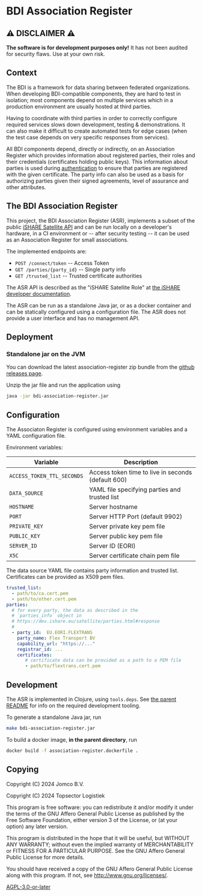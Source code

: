<!--
SPDX-FileCopyrightText: 2024 Jomco B.V.
SPDX-FileCopyrightText: 2024 Topsector Logistiek
SPDX-FileContributor: Joost Diepenmaat <joost@jomco.nl>
SPDX-FileContributor: Remco van 't Veer <remco@jomco.nl>

SPDX-License-Identifier: AGPL-3.0-or-later
-->

# BDI Association Register

## ⚠ DISCLAIMER ⚠

**The software is for development purposes only!**  It has not been
audited for security flaws. Use at your own risk.

## Context

The BDI is a framework for data sharing between federated
organizations. When developing BDI-compatible components, they are
hard to test in isolation; most components depend on multiple services
which in a production environment are usually hosted at third parties.

Having to coordinate with third parties in order to correctly
configure required services slows down development, testing &
demonstrations. It can also make it difficult to create automated
tests for edge cases (when the test case depends on very specific
responses from services).

All BDI components depend, directly or indirectly, on an Association
Register which provides information about registered parties, their
roles and their credentials (certificates holding public keys). This
information about parties is used during
[authentication](https://dev.ishare.eu/reference/authentication)
to ensure that parties are registered with the given certificate. The
party info can also be used as a basis for authorizing parties given
their signed agreements, level of assurance and other attributes.

## The BDI Association Register

This project, the BDI Association Register (ASR), implements a subset
of the public [iSHARE Satellite
API](https://dev.ishare.eu/ishare-satellite-role/single-party) and can
be run locally on a developer's hardware, in a CI environment or --
after security testing -- it can be used as an Association Register for
small associations.

The implemented endpoints are:

- `POST /connect/token` -- Access Token
- `GET /parties/{party_id}` -- Single party info
- `GET /trusted_list` -- Trusted certificate authorities

The ASR API is described as the "iSHARE Satellite Role" at [the iSHARE
developer documentation](https://dev.ishare.eu/common/token.html).

The ASR can be run as a standalone Java jar, or as a docker container
and can be statically configured using a configuration file. The ASR
does not provide a user interface and has no management API.

## Deployment

### Standalone jar on the JVM

You can download the latest association-register zip bundle from the
[github releases
page](https://github.com/Basic-Data-Infrastructure/bdi-stack/releases).

Unzip the jar file and run the application using 

```sh
java -jar bdi-association-register.jar
```

## Configuration

The Associaton Register is configured using environment variables and
a YAML configuration file.

Environment variables:

|Variable                  |Description
|--------------------------|--------------------------------------------------
|`ACCESS_TOKEN_TTL_SECONDS`|Access token time to live in seconds (default 600)
|`DATA_SOURCE`             |YAML file specifying parties and trusted list
|`HOSTNAME`                |Server hostname
|`PORT`                    |Server HTTP Port (default 9902)
|`PRIVATE_KEY`             |Server private key pem file
|`PUBLIC_KEY`              |Server public key pem file
|`SERVER_ID`               |Server ID (EORI)
|`X5C`                     |Server certificate chain pem file

The data source YAML file contains party information and trusted
list. Certificates can be provided as X509 pem files.

```yaml
trusted_list:
  - path/to/ca.cert.pem
  - path/to/other.cert.pem
parties:
  # for every party, the data as described in the
  # `parties_info` object in
  # https://dev.ishare.eu/satellite/parties.html#response
  #
  - party_id:  EU.EORI.FLEXTRANS
    party_name: Flex Transport BV
    capability_url: "https://..."
    registrar_id: ...
    certificates:
       # certificate data can be provided as a path to a PEM file
       - path/to/flextrans.cert.pem
```

## Development

The ASR is implemented in Clojure, using `tools.deps`. See [the parent
README](../README.md) for info on the required development tooling.

To generate a standalone Java jar, run

```sh
make bdi-association-register.jar
```

To build a docker image, **in the parent directory**, run

```sh
docker build -f association-register.dockerfile .
```

## Copying

Copyright (C) 2024 Jomco B.V.

Copyright (C) 2024 Topsector Logistiek

This program is free software: you can redistribute it and/or modify
it under the terms of the GNU Affero General Public License as
published by the Free Software Foundation, either version 3 of the
License, or (at your option) any later version.

This program is distributed in the hope that it will be useful, but
WITHOUT ANY WARRANTY; without even the implied warranty of
MERCHANTABILITY or FITNESS FOR A PARTICULAR PURPOSE.  See the GNU
Affero General Public License for more details.

You should have received a copy of the GNU Affero General Public
License along with this program.  If not, see
<http://www.gnu.org/licenses/>.


[AGPL-3.0-or-later](LICENSES/AGPL-3.0-or-later.txt)
